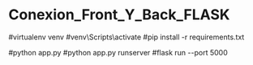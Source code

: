 # Conexion_Front_Y_Back_FLASK

#virtualenv venv
#venv\Scripts\activate
#pip install -r requirements.txt

#python app.py
#python app.py runserver
#flask run --port 5000   
